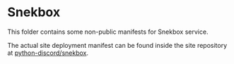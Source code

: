 # Snekbox

This folder contains some non-public manifests for Snekbox service.

The actual site deployment manifest can be found inside the site repository at [python-discord/snekbox](https://github.com/python-discord/snekbox).
